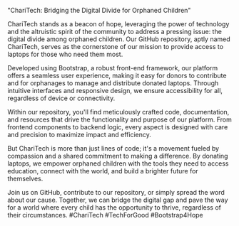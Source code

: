 "ChariTech: Bridging the Digital Divide for Orphaned Children"

ChariTech stands as a beacon of hope, leveraging the power of technology and the altruistic spirit of the community to address a pressing issue: the digital divide among orphaned children. Our GitHub repository, aptly named ChariTech, serves as the cornerstone of our mission to provide access to laptops for those who need them most.

Developed using Bootstrap, a robust front-end framework, our platform offers a seamless user experience, making it easy for donors to contribute and for orphanages to manage and distribute donated laptops. Through intuitive interfaces and responsive design, we ensure accessibility for all, regardless of device or connectivity.

Within our repository, you'll find meticulously crafted code, documentation, and resources that drive the functionality and purpose of our platform. From frontend components to backend logic, every aspect is designed with care and precision to maximize impact and efficiency.

But ChariTech is more than just lines of code; it's a movement fueled by compassion and a shared commitment to making a difference. By donating laptops, we empower orphaned children with the tools they need to access education, connect with the world, and build a brighter future for themselves.

Join us on GitHub, contribute to our repository, or simply spread the word about our cause. Together, we can bridge the digital gap and pave the way for a world where every child has the opportunity to thrive, regardless of their circumstances. #ChariTech #TechForGood #Bootstrap4Hope
